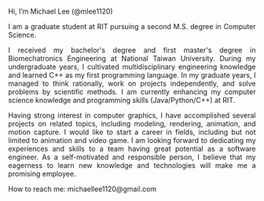 <p align="justify">Hi, I’m Michael Lee (@mlee1120)</p>
<p align="justify">I am a graduate student at RIT pursuing a second M.S. degree in Computer Science.</p>

<p align="justify">I received my bachelor's degree and first master's degree in Biomechatronics Engineering at National Taiwan University. During my undergraduate years, I cultivated multidisciplinary engineering knowledge and learned C++ as my first programming language. In my graduate years, I managed to think rationally, work on projects independently, and solve problems by scientific methods. I am currently enhancing my computer science knowledge and programming skills (Java/Python/C++) at RIT.</p>

<p align="justify">Having strong interest in computer graphics, I have accomplished several projects on related topics, including modeling, rendering, animation, and motion capture. I would like to start a career in fields, including but not limited to animation and video game. I am looking forward to dedicating my experiences and skills to a team having great potential as a software engineer. As a self-motivated and responsible person, I believe that my eagerness to learn new knowledge and technologies will make me a promising employee.</p>

<p align="justify">How to reach me: michaellee1120@gmail.com</p>

<!---
mlee1120/mlee1120 is a ✨ special ✨ repository because its `README.md` (this file) appears on your GitHub profile.
You can click the Preview link to take a look at your changes.
--->
